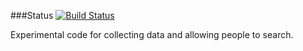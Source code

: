 ###Status
[![Build Status](https://travis-ci.org/szabgab/topic.png)](https://travis-ci.org/szabgab/topic)

Experimental code for collecting data and allowing people to search.

